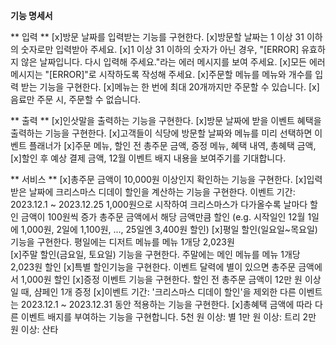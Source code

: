 ****기능 명세서****

** 입력 **
[x]방문 날짜를 입력받는 기능를 구현한다.
    [x]방문할 날짜는 1 이상 31 이하의 숫자로만 입력받아 주세요.
    [x]1 이상 31 이하의 숫자가 아닌 경우, "[ERROR] 유효하지 않은 날짜입니다. 다시 입력해 주세요."라는 에러 메시지를 보여 주세요.
[x]모든 에러 메시지는 "[ERROR]"로 시작하도록 작성해 주세요.
[x]주문할 메뉴를 메뉴와 개수를 입력 받는 기능을 구현한다.
    [x]메뉴는 한 번에 최대 20개까지만 주문할 수 있습니다.
    [x]음료만 주문 시, 주문할 수 없습니다.

** 출력 **
[x]인삿말을 출력하는 기능을 구현한다.
[x]방문 날짜에 받을 이벤트 혜택을 출력하는 기능을 구현한다.
[x]고객들이 식당에 방문할 날짜와 메뉴를 미리 선택하면 이벤트 플래너가
[x]주문 메뉴, 할인 전 총주문 금액, 증정 메뉴, 혜택 내역, 총혜택 금액,
[x]할인 후 예상 결제 금액, 12월 이벤트 배지 내용을 보여주기를 기대합니다.

** 서비스 **
[x]총주문 금액이 10,000원 이상인지 확인하는 기능을 구현한다.
[x]입력받은 날짜에 크리스마스 디데이 할인을 계산하는 기능을 구현한다.
    이벤트 기간: 2023.12.1 ~ 2023.12.25
    1,000원으로 시작하여 크리스마스가 다가올수록 날마다 할인 금액이 100원씩 증가
    총주문 금액에서 해당 금액만큼 할인
    (e.g. 시작일인 12월 1일에 1,000원, 2일에 1,100원, ..., 25일엔 3,400원 할인)
[x]평일 할인(일요일~목요일) 기능을 구현한다.
    평일에는 디저트 메뉴를 메뉴 1개당 2,023원  
[x]주말 할인(금요일, 토요일) 기능을 구현한다.
    주말에는 메인 메뉴를 메뉴 1개당 2,023원 할인
[x]특별 할인기능을 구현한다.
이벤트 달력에 별이 있으면 총주문 금액에서 1,000원 할인
[x]증정 이벤트 기능을 구현한다.
    할인 전 총주문 금액이 12만 원 이상일 때, 샴페인 1개 증정
[x]이벤트 기간: '크리스마스 디데이 할인'을 제외한 다른 이벤트는 2023.12.1 ~ 2023.12.31 동안 적용하는 기능을 구현한다.
[x]총혜택 금액에 따라 다른 이벤트 배지를 부여하는 기능을 구현합니다.
    5천 원 이상: 별
    1만 원 이상: 트리
    2만 원 이상: 산타
